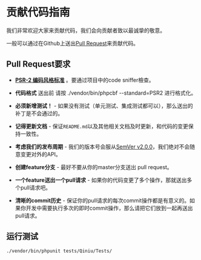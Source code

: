 # 贡献代码指南

我们非常欢迎大家来贡献代码，我们会向贡献者致以最诚挚的敬意。

一般可以通过在Github上送出[Pull Request](https://github.com/qiniu/php-sdk)来贡献代码。

## Pull Request要求

- **[PSR-2 编码风格标准](https://github.com/php-fig/fig-standards/blob/master/accepted/PSR-2-coding-style-guide.md)** 。要通过项目中的code sniffer檢查。

- **代码格式** 送出前 请按 ./vendor/bin/phpcbf --standard=PSR2  进行格式化。

- **必须新增测试！** - 如果没有测试（单元测试、集成测试都可以），那么送出的补丁是不会通过的。

- **记得更新文档** - 保证`README.md`以及其他相关文档及时更新，和代码的变更保持一致性。

- **考虑我们的发布周期** - 我们的版本号会服从[SemVer v2.0.0](http://semver.org/)，我们绝对不会随意变更对外的API。

- **创建feature分支** - 最好不要从你的master分支送出 pull request。

- **一个feature送出一个pull请求** - 如果你的代码变更了多个操作，那就送出多个pull请求吧。

- **清晰的commit历史** - 保证你的pull请求的每次commit操作都是有意义的。如果你开发中需要执行多次的即时commit操作，那么请把它们放到一起再送出pull请求。

## 运行测试

``` bash
./vendor/bin/phpunit tests/Qiniu/Tests/

```

